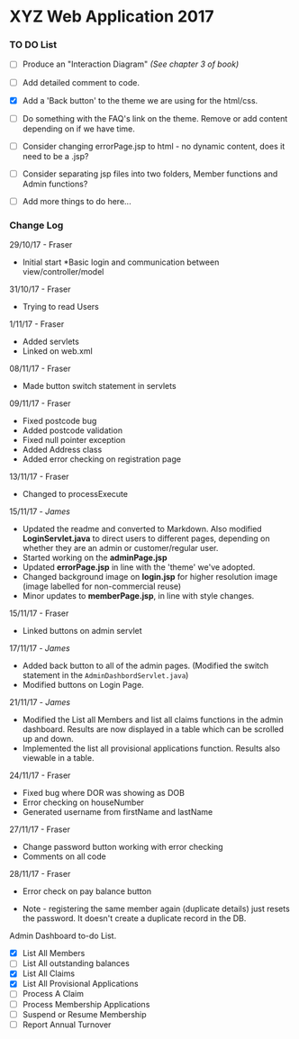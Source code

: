 # XYZ Web Application 2017


### TO DO List
- [ ] Produce an "Interaction Diagram" _(See chapter 3 of book)_
- [ ] Add detailed comment to code.
- [x] Add a 'Back button' to the theme we are using for the html/css.
- [ ] Do something with the FAQ's link on the theme. Remove or add content depending on if we have time.
- [ ] Consider changing errorPage.jsp to html - no dynamic content, does it need to be a .jsp?
- [ ] Consider separating jsp files into two folders, Member functions and Admin functions?
- [ ] Add more things to do here...


### Change Log

29/10/17 - Fraser
* Initial start
*Basic login and communication between view/controller/model

31/10/17 - Fraser
* Trying to read Users

1/11/17 - Fraser
* Added servlets
* Linked on web.xml

08/11/17 - Fraser
* Made button switch statement in servlets

09/11/17 - Fraser
* Fixed postcode bug
* Added postcode validation
* Fixed null pointer exception 
* Added Address class
* Added error checking on registration page

13/11/17 - Fraser
* Changed to processExecute

15/11/17 - _James_
* Updated the readme and converted to Markdown. Also modified **LoginServlet.java** to direct users to different pages, depending on whether they are an admin or customer/regular user.
* Started working on the **adminPage.jsp**
* Updated **errorPage.jsp** in line with the 'theme' we've adopted.
* Changed background image on **login.jsp** for higher resolution image (image labelled for non-commercial reuse)
* Minor updates to **memberPage.jsp**, in line with style changes.

15/11/17 - Fraser
* Linked buttons on admin servlet

17/11/17 - _James_
* Added back button to all of the admin pages. (Modified the switch statement in the `AdminDashbordServlet.java`)
* Modified buttons on Login Page.

21/11/17 - _James_
* Modified the List all Members and list all claims functions in the admin dashboard. Results are now displayed in a table which can be scrolled up and down.
* Implemented the list all provisional applications function. Results also viewable in a table.

24/11/17 - Fraser
* Fixed bug where DOR was showing as DOB
* Error checking on houseNumber
* Generated username from firstName and lastName

27/11/17 - Fraser
* Change password button working with error checking
* Comments on all code

28/11/17 - Fraser
* Error check on pay balance button


* Note - registering the same member again (duplicate details) just resets the password. It doesn't create a duplicate record in the DB.

Admin Dashboard to-do List.
  - [x] List All Members
  - [ ] List All outstanding balances
  - [x] List All Claims
  - [x] List All Provisional Applications
  - [ ] Process A Claim
  - [ ] Process Membership Applications
  - [ ] Suspend or Resume Membership
  - [ ] Report Annual Turnover
